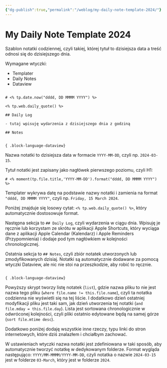 ```yaml
---
{"dg-publish":true,"permalink":"/weblog/my-daily-note-template-2024/"}
---
```



# My Daily Note Template 2024

Szablon notatki codziennej, czyli takiej, której tytuł to dzisiejsza data a treść odnosi się do dzisiejszego dnia.

Wymagane wtyczki:

- Templater
- Daily Notes
- Dataview

````

# <% tp.date.now("dddd, DD MMMM YYYY") %>

<% tp.web.daily_quote() %>

## Daily Log

- tutaj wpisuję wydarzenia z dzisiejszego dnia z godziną

## Notes


{ .block-language-dataview}
````

Nazwa notatki to dzisiejsza data w formacie `YYYY-MM-DD`, czyli np. `2024-03-15`.

Tytuł notatki jest zapisany jako nagłówek pierwszego poziomu, czyli H1:

`# <% moment(tp.file.title,'YYYY-MM-DD').format("dddd, DD MMMM YYYY") %>`

Templater wykrywa datę na podstawie nazwy notatki i zamienia na format `"dddd, DD MMMM YYYY"`, czyli np. `Friday, 15 March 2024`. 

Poniżej znajduje się losowy cytat: `<% tp.web.daily_quote() %>`, który automatycznie dostosowuje format.

Następna sekcja to `## Daily Log`, czyli wydarzenia w ciągu dnia. Wpisuję je ręcznie lub korzystam ze skrótu w aplikacji Apple Shortcuts, który wyciąga dane z aplikacji Apple Calendar (Kalendarz) i Apple Reminders (Przypomnienia) i dodaje pod tym nagłówkiem w kolejności chronologicznej.

Ostatnia sekcja to `## Notes`, czyli zbiór notatek utworzonych lub zmodyfikowanych dzisiaj. Notatki są automatycznie dodawane za pomocą wtyczki Dataview, ale nic nie stoi na przeszkodzie, aby robić to ręcznie.

````

{ .block-language-dataview}
````

Powyższy skrypt tworzy listę notatek (`list`), gdzie nazwa pliku to nie jest nazwa tego pliku (`where file.name != this.file.name`), czyli ta notatka codzienna nie wyświetli się na tej liście. I dodatkowo dzień ostatniej modyfikacji pliku jest taki sam, jak dzień utworzenia tej notatki (`and file.mday = this.file.day`). Lista jest sortowana chronologicznie w odwróconej kolejności, czyli pliki ostatnio edytowane będą na samej górze (`sort file.mtime desc`).

Dodatkowo poniżej dodaję wszystkie inne rzeczy, typu linki do stron internetowych, które dziś znalazłem i chciałbym zachować.

W ustawieniach wtyczki nazwa notatki jest zdefiniowana w taki sposób, aby automatycznie tworzyć notatkę w dedykowanym folderze. Format wygląda następująco: `YYYY/MM-MMMM/YYYY-MM-DD`, czyli notatka o nazwie `2024-03-15` jest w folderze `03-March`, który jest w folderze `2024`.
